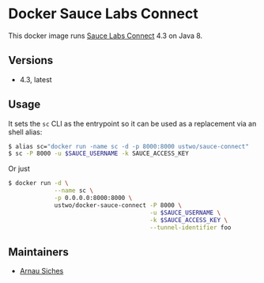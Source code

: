 # Docker Sauce Labs Connect

This docker image runs [Sauce Labs Connect](https://docs.saucelabs.com/reference/sauce-connect/) 4.3 on Java 8.

## Versions

* 4.3, latest

## Usage

It sets the `sc` CLI as the entrypoint so it can be used as a replacement via
an shell alias:

```sh
$ alias sc="docker run -name sc -d -p 8000:8000 ustwo/sauce-connect"
$ sc -P 8000 -u $SAUCE_USERNAME -k SAUCE_ACCESS_KEY
```

Or just

```sh
$ docker run -d \
             --name sc \
             -p 0.0.0.0:8000:8000 \
             ustwo/docker-sauce-connect -P 8000 \
                                        -u $SAUCE_USERNAME \
                                        -k $SAUCE_ACCESS_KEY \
                                        --tunnel-identifier foo
```


## Maintainers

* [Arnau Siches](mailto:arnau@ustwo.com)
